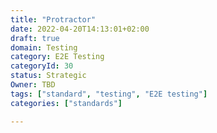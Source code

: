 ```yaml
---
title: "Protractor"
date: 2022-04-20T14:13:01+02:00
draft: true
domain: Testing
category: E2E Testing
categoryId: 30
status: Strategic
Owner: TBD
tags: ["standard", "testing", "E2E testing"]
categories: ["standards"]

---
```


